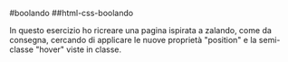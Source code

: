 #boolando
##html-css-boolando

In questo esercizio ho ricreare una pagina ispirata a zalando, come da consegna, cercando di applicare le nuove proprietà "position" e la semi-classe "hover" viste in classe.